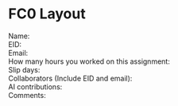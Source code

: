 # FC0 Layout

Name:  
EID:  
Email:  
How many hours you worked on this assignment:  
Slip days:  
Collaborators (Include EID and email):  
AI contributions:  
Comments:  
